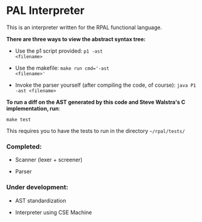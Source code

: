 PAL Interpreter
=======
This is an interpreter written for the RPAL functional language.

**There are three ways to view the abstract syntax tree:**
 
* Use the p1 script provided: <code>p1 -ast &lt;filename&gt;</code>

* Use the makefile: <code>make run cmd='-ast &lt;filename&gt;'</code>

* Invoke the parser yourself (after compiling the code, of course): <code>java P1 -ast &lt;filename&gt;</code>

**To run a diff on the AST generated by this code and Steve Walstra's C implementation, run**:

<code>make test</code>

This requires you to have the tests to run in the directory <code>~/rpal/tests/</code>

### Completed:

* Scanner (lexer + screener)

* Parser

### Under development:

* AST standardization

* Interpreter using CSE Machine

